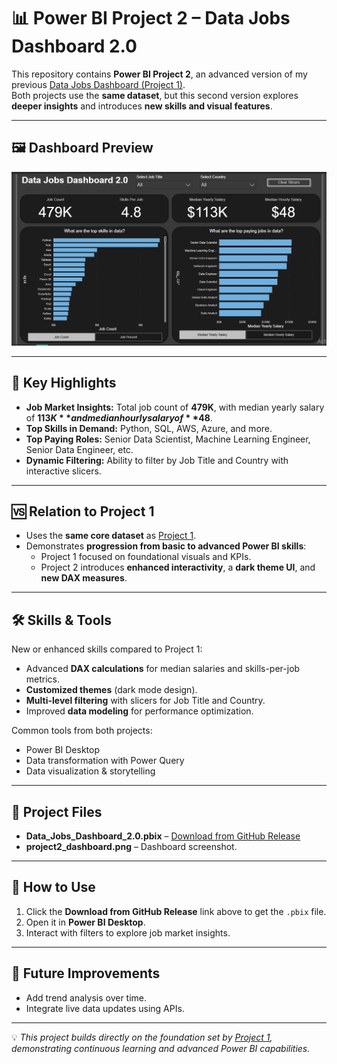 # 📊 Power BI Project 2 – Data Jobs Dashboard 2.0

This repository contains **Power BI Project 2**, an advanced version of my previous [Data Jobs Dashboard (Project 1)](link-to-your-project1-repo).  
Both projects use the **same dataset**, but this second version explores **deeper insights** and introduces **new skills and visual features**.

---

## 🖼 Dashboard Preview
![Data Jobs Dashboard 2.0](project2_dashboard.png)

---

## 🔑 Key Highlights
- **Job Market Insights:** Total job count of **479K**, with median yearly salary of **$113K** and median hourly salary of **$48**.
- **Top Skills in Demand:** Python, SQL, AWS, Azure, and more.
- **Top Paying Roles:** Senior Data Scientist, Machine Learning Engineer, Senior Data Engineer, etc.
- **Dynamic Filtering:** Ability to filter by Job Title and Country with interactive slicers.

---

## 🆚 Relation to Project 1
- Uses the **same core dataset** as [Project 1](https://github.com/KhushiSoni-78/PowerBI-data-jobs-dashboard).
- Demonstrates **progression from basic to advanced Power BI skills**:
  - Project 1 focused on foundational visuals and KPIs.
  - Project 2 introduces **enhanced interactivity**, a **dark theme UI**, and **new DAX measures**.

---

## 🛠 Skills & Tools
New or enhanced skills compared to Project 1:
- Advanced **DAX calculations** for median salaries and skills-per-job metrics.
- **Customized themes** (dark mode design).
- **Multi-level filtering** with slicers for Job Title and Country.
- Improved **data modeling** for performance optimization.

Common tools from both projects:
- Power BI Desktop
- Data transformation with Power Query
- Data visualization & storytelling

---

## 📂 Project Files
- **Data_Jobs_Dashboard_2.0.pbix** – [Download from GitHub Release](https://github.com/<user>/<repo>/releases/latest)
- **project2_dashboard.png** – Dashboard screenshot.

---

## 🚀 How to Use
1. Click the **Download from GitHub Release** link above to get the `.pbix` file.
2. Open it in **Power BI Desktop**.
3. Interact with filters to explore job market insights.

---

## 🧩 Future Improvements
- Add trend analysis over time.
- Integrate live data updates using APIs.

---
💡 *This project builds directly on the foundation set by [Project 1](https://github.com/KhushiSoni-78/PowerBI-data-jobs-dashboard), demonstrating continuous learning and advanced Power BI capabilities.*
